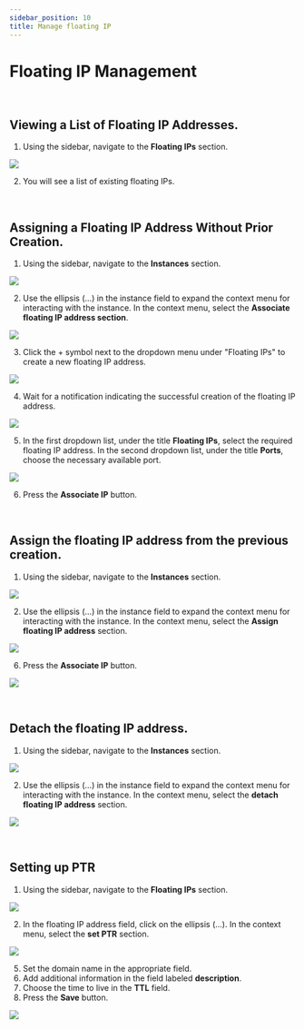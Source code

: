 ```yaml
---
sidebar_position: 10
title: Manage floating IP
---
```



# Floating IP Management


<br />

## Viewing a List of Floating IP Addresses.
1. Using the sidebar, navigate to the **Floating IPs** section.

![](../../img/floating-ip/1.png)

2. You will see a list of existing floating IPs.


<br />

## Assigning a Floating IP Address Without Prior Creation.
1. Using the sidebar, navigate to the **Instances** section.

![](../../img/floating-ip/16.png)

2. Use the ellipsis (...) in the instance field to expand the context menu for interacting with the instance.
In the context menu, select the **Associate floating IP address section**.

![](../../img/floating-ip/13.png)

3. Click the + symbol next to the dropdown menu under "Floating IPs" to create a new floating IP address.

![](../../img/floating-ip/17.png)

4. Wait for a notification indicating the successful creation of the floating IP address.

![](../../img/floating-ip/6.png)

5. In the first dropdown list, under the title **Floating IPs**, select the required floating IP address.
In the second dropdown list, under the title **Ports**, choose the necessary available port.

![](../../img/floating-ip/12.png)

6.  Press the **Associate IP** button.


<br />

## Assign the floating IP address from the previous creation.
1. Using the sidebar, navigate to the **Instances** section.


![](../../img/floating-ip/16.png)

2. Use the ellipsis (...) in the instance field to expand the context menu for interacting with the instance. In the context menu, select the **Assign floating IP address** section.

![](../../img/floating-ip/4.png)

6. Press the **Associate IP** button.

![](../../img/floating-ip/12.png)


<br />

## Detach the floating IP address.
1. Using the sidebar, navigate to the **Instances** section.

![](../../img/floating-ip/16.png)

2. Use the ellipsis (...) in the instance field to expand the context menu for interacting with the instance. In the context menu, select the **detach floating IP address** section.

![](../../img/floating-ip/13.png)


<br />

## Setting up PTR
1. Using the sidebar, navigate to the **Floating IPs** section.

![](../../img/floating-ip/1.png)

2. In the floating IP address field, click on the ellipsis (...). In the context menu, select the **set PTR** section.

![](../../img/floating-ip/14.png)

5. Set the domain name in the appropriate field.
6. Add additional information in the field labeled **description**.
7. Choose the time to live in the **TTL** field.
8. Press the **Save** button.

![](../../img/floating-ip/15.png)
